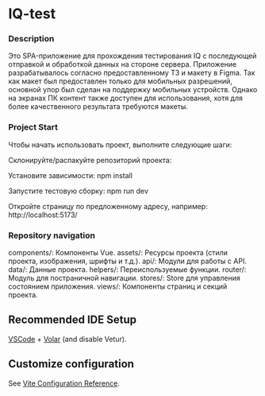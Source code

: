 # IQ-test

### Description

Это SPA-приложение для прохождения тестирования IQ с последующей отправкой и обработкой данных на стороне сервера. Приложение разрабатывалось согласно предоставленному ТЗ и макету в Figma. Так как макет был предоставлен только для мобильных разрешений, основной упор был сделан на поддержку мобильных устройств. Однако на экранах ПК контент также доступен для использования, хотя для более качественного результата требуются макеты.

### Project Start

Чтобы начать использовать проект, выполните следующие шаги:

Склонируйте/распакуйте репозиторий проекта:

Установите зависимости:
npm install

Запустите тестовую сборку:
npm run dev

Откройте страницу по предложенному адресу, например:
http://localhost:5173/

### Repository navigation

components/: Компоненты Vue.
assets/: Ресурсы проекта (стили проекта, изображения, шрифты и т.д.).
api/: Модули для работы с API.
data/: Данные проекта.
helpers/: Переиспользуемые функции.
router/: Модуль для постраничной навигации.
stores/: Store для управления состоянием приложения.
views/: Компоненты страниц и секций проекта.

## Recommended IDE Setup

[VSCode](https://code.visualstudio.com/) + [Volar](https://marketplace.visualstudio.com/items?itemName=Vue.volar) (and disable Vetur).

## Customize configuration

See [Vite Configuration Reference](https://vitejs.dev/config/).
